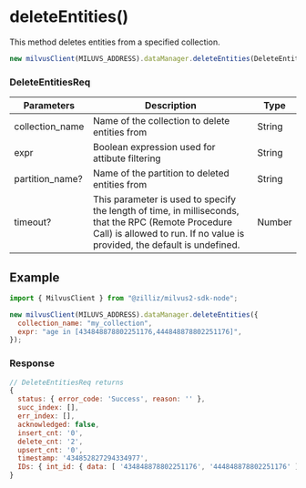 # deleteEntities()

This method deletes entities from a specified collection.

```javascript
new milvusClient(MILUVS_ADDRESS).dataManager.deleteEntities(DeleteEntitiesReq);
```

### DeleteEntitiesReq

| Parameters      | Description                                                                            | Type   |
| --------------- | -------------------------------------------------------------------------------------- | ------ |
| collection_name | Name of the collection to delete entities from                                         | String |
| expr            | Boolean expression used for attibute filtering                                         | String |
| partition_name? | Name of the partition to deleted entities from                                         | String |
| timeout?        | This parameter is used to specify the length of time, in milliseconds, that the RPC (Remote Procedure Call) is allowed to run. If no value is provided, the default is undefined. | Number |

## Example

```javascript
import { MilvusClient } from "@zilliz/milvus2-sdk-node";

new milvusClient(MILUVS_ADDRESS).dataManager.deleteEntities({
  collection_name: "my_collection",
  expr: "age in [434848878802251176,444848878802251176]",
});
```

### Response

```javascript
// DeleteEntitiesReq returns
{
  status: { error_code: 'Success', reason: '' },
  succ_index: [],
  err_index: [],
  acknowledged: false,
  insert_cnt: '0',
  delete_cnt: '2',
  upsert_cnt: '0',
  timestamp: '434852827294334977',
  IDs: { int_id: { data: [ '434848878802251176', '444848878802251176' ] }, id_field: 'int_id' }
}
```
